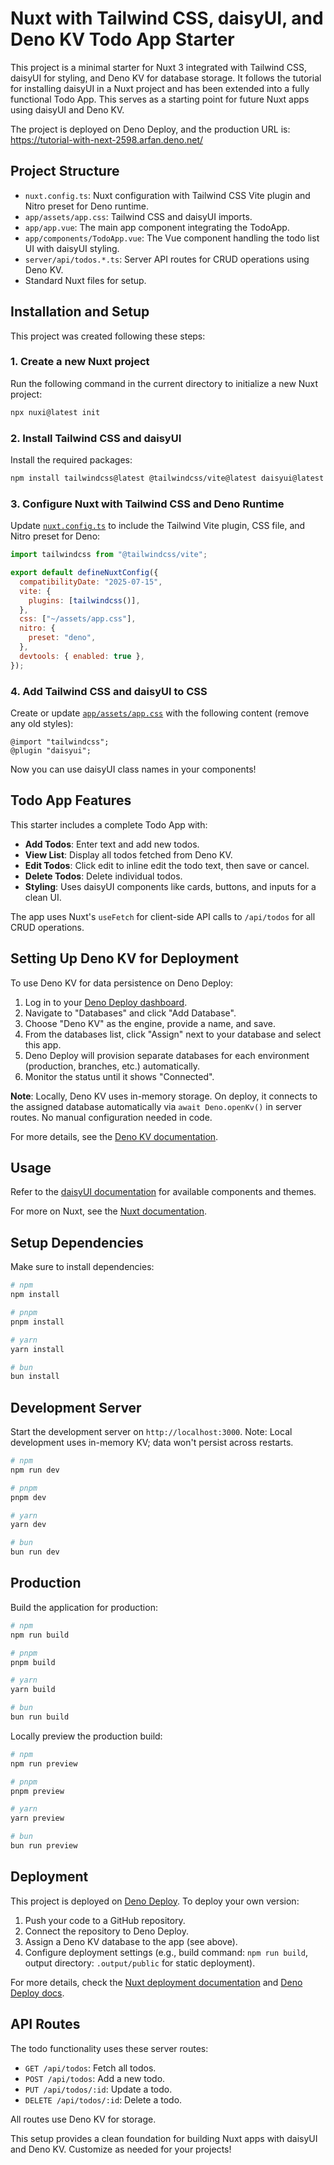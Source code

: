 # Nuxt with Tailwind CSS, daisyUI, and Deno KV Todo App Starter

This project is a minimal starter for Nuxt 3 integrated with Tailwind CSS, daisyUI for styling, and Deno KV for database storage. It follows the tutorial for installing daisyUI in a Nuxt project and has been extended into a fully functional Todo App. This serves as a starting point for future Nuxt apps using daisyUI and Deno KV.

The project is deployed on Deno Deploy, and the production URL is: https://tutorial-with-next-2598.arfan.deno.net/

## Project Structure

- `nuxt.config.ts`: Nuxt configuration with Tailwind CSS Vite plugin and Nitro preset for Deno runtime.
- `app/assets/app.css`: Tailwind CSS and daisyUI imports.
- `app/app.vue`: The main app component integrating the TodoApp.
- `app/components/TodoApp.vue`: The Vue component handling the todo list UI with daisyUI styling.
- `server/api/todos.*.ts`: Server API routes for CRUD operations using Deno KV.
- Standard Nuxt files for setup.

## Installation and Setup

This project was created following these steps:

### 1. Create a new Nuxt project

Run the following command in the current directory to initialize a new Nuxt project:

```sh
npx nuxi@latest init
```

### 2. Install Tailwind CSS and daisyUI

Install the required packages:

```sh
npm install tailwindcss@latest @tailwindcss/vite@latest daisyui@latest
```

### 3. Configure Nuxt with Tailwind CSS and Deno Runtime

Update [`nuxt.config.ts`](nuxt.config.ts) to include the Tailwind Vite plugin, CSS file, and Nitro preset for Deno:

```js
import tailwindcss from "@tailwindcss/vite";

export default defineNuxtConfig({
  compatibilityDate: "2025-07-15",
  vite: {
    plugins: [tailwindcss()],
  },
  css: ["~/assets/app.css"],
  nitro: {
    preset: "deno",
  },
  devtools: { enabled: true },
});
```

### 4. Add Tailwind CSS and daisyUI to CSS

Create or update [`app/assets/app.css`](app/assets/app.css) with the following content (remove any old styles):

```postcss
@import "tailwindcss";
@plugin "daisyui";
```

Now you can use daisyUI class names in your components!

## Todo App Features

This starter includes a complete Todo App with:

- **Add Todos**: Enter text and add new todos.
- **View List**: Display all todos fetched from Deno KV.
- **Edit Todos**: Click edit to inline edit the todo text, then save or cancel.
- **Delete Todos**: Delete individual todos.
- **Styling**: Uses daisyUI components like cards, buttons, and inputs for a clean UI.

The app uses Nuxt's `useFetch` for client-side API calls to `/api/todos` for all CRUD operations.

## Setting Up Deno KV for Deployment

To use Deno KV for data persistence on Deno Deploy:

1. Log in to your [Deno Deploy dashboard](https://deno.com/deploy).
2. Navigate to "Databases" and click "Add Database".
3. Choose "Deno KV" as the engine, provide a name, and save.
4. From the databases list, click "Assign" next to your database and select this app.
5. Deno Deploy will provision separate databases for each environment (production, branches, etc.) automatically.
6. Monitor the status until it shows "Connected".

**Note**: Locally, Deno KV uses in-memory storage. On deploy, it connects to the assigned database automatically via `await Deno.openKv()` in server routes. No manual configuration needed in code.

For more details, see the [Deno KV documentation](https://docs.deno.com/deploy/databases/kv/).

## Usage

Refer to the [daisyUI documentation](https://daisyui.com/docs/install/) for available components and themes.

For more on Nuxt, see the [Nuxt documentation](https://nuxt.com/docs/getting-started/introduction).

## Setup Dependencies

Make sure to install dependencies:

```bash
# npm
npm install

# pnpm
pnpm install

# yarn
yarn install

# bun
bun install
```

## Development Server

Start the development server on `http://localhost:3000`. Note: Local development uses in-memory KV; data won't persist across restarts.

```bash
# npm
npm run dev

# pnpm
pnpm dev

# yarn
yarn dev

# bun
bun run dev
```

## Production

Build the application for production:

```bash
# npm
npm run build

# pnpm
pnpm build

# yarn
yarn build

# bun
bun run build
```

Locally preview the production build:

```bash
# npm
npm run preview

# pnpm
pnpm preview

# yarn
yarn preview

# bun
bun run preview
```

## Deployment

This project is deployed on [Deno Deploy](https://deno.com/deploy). To deploy your own version:

1. Push your code to a GitHub repository.
2. Connect the repository to Deno Deploy.
3. Assign a Deno KV database to the app (see above).
4. Configure deployment settings (e.g., build command: `npm run build`, output directory: `.output/public` for static deployment).

For more details, check the [Nuxt deployment documentation](https://nuxt.com/docs/getting-started/deployment) and [Deno Deploy docs](https://docs.deno.com/deploy/getting-started/).

## API Routes

The todo functionality uses these server routes:

- `GET /api/todos`: Fetch all todos.
- `POST /api/todos`: Add a new todo.
- `PUT /api/todos/:id`: Update a todo.
- `DELETE /api/todos/:id`: Delete a todo.

All routes use Deno KV for storage.

This setup provides a clean foundation for building Nuxt apps with daisyUI and Deno KV. Customize as needed for your projects!
